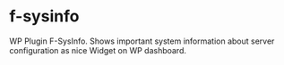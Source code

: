 # f-sysinfo
WP Plugin F-SysInfo. Shows important system information about server configuration as nice Widget on WP dashboard.
